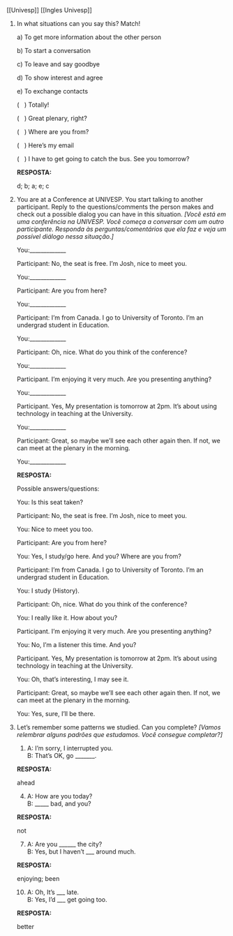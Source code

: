 [[Univesp]]
[[Ingles Univesp]]

1.  In what situations can you say this? Match!  
      
    
    a) To get more information about the other person
    
    b) To start a conversation
    
    c) To leave and say goodbye
    
    d) To show interest and agree
    
    e) To exchange contacts
    
    (   ) Totally!
    
    (   ) Great plenary, right?
    
    (   ) Where are you from?
    
    (   ) Here’s my email
    
    (   ) I have to get going to catch the bus. See you tomorrow?
    
    **RESPOSTA:**
    
    d; b; a; e; c
    
  
  
4.  You are at a Conference at UNIVESP. You start talking to another participant. Reply to the questions/comments the person makes and check out a possible dialog you can have in this situation. _[Você está em uma conferência na UNIVESP. Você começa a conversar com um outro participante. Responda às perguntas/comentários que ela faz e veja um possível diálogo nessa situação.]_
    
    You:_____________
    
    Participant: No, the seat is free. I’m Josh, nice to meet you.
    
    You:_____________
    
    Participant: Are you from here?
    
    You:_____________
    
    Participant: I’m from Canada. I go to University of Toronto. I’m an undergrad student in Education.
    
    You:_____________
    
    Participant: Oh, nice. What do you think of the conference?
    
    You:_____________
    
    Participant. I’m enjoying it very much. Are you presenting anything?
    
    You:_____________
    
    Participant. Yes, My presentation is tomorrow at 2pm. It’s about using technology in teaching at the University.
    
    You:_____________
    
    Participant: Great, so maybe we’ll see each other again then. If not, we can meet at the plenary in the morning.
    
    You:_____________
    
    **RESPOSTA:**
    
    Possible answers/questions:
    
    You: Is this seat taken?
    
    Participant: No, the seat is free. I’m Josh, nice to meet you.
    
    You: Nice to meet you too.
    
    Participant: Are you from here?
    
    You: Yes, I study/go here. And you? Where are you from?
    
    Participant: I’m from Canada. I go to University of Toronto. I’m an undergrad student in Education.
    
    You: I study (History).
    
    Participant: Oh, nice. What do you think of the conference?
    
    You: I really like it. How about you?
    
    Participant. I’m enjoying it very much. Are you presenting anything?
    
    You: No, I’m a listener this time. And you?
    
    Participant. Yes, My presentation is tomorrow at 2pm. It’s about using technology in teaching at the University.
    
    You: Oh, that’s interesting, I may see it.
    
    Participant: Great, so maybe we’ll see each other again then. If not, we can meet at the plenary in the morning.
    
    You: Yes, sure, I’ll be there.
    
  
  
7.  Let’s remember some patterns we studied. Can you complete? _[Vamos relembrar alguns padrões que estudamos. Você consegue completar?]_  
      
    1.  A: I’m sorry, I interrupted you.  
        B: That’s OK, go _______.
    
    **RESPOSTA:**
    
    ahead
    
      
    4.  A: How are you today?  
        B: _____ bad, and you?
    
    **RESPOSTA:**
    
    not
    
      
    7.  A: Are you ______ the city?  
        B: Yes, but I haven’t ___ around much.
    
    **RESPOSTA:**
    
    enjoying; been
    
      
    10.  A: Oh, It’s ___ late.  
        B: Yes, I’d ___ get going too.
    
    **RESPOSTA:**
    
    better